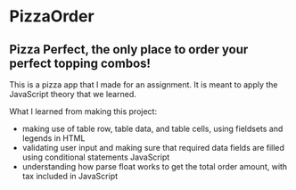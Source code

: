 # PizzaOrder
## Pizza Perfect, the only place to order your perfect topping combos! 
This is a pizza app that I made for an assignment. It is meant to apply the JavaScript theory that we learned.

What I learned from making this project:

- making use of table row, table data, and table cells, using fieldsets and legends in HTML
- validating user input and making sure that required data fields are filled using conditional statements JavaScript
- understanding how parse float works to get the total order amount, with tax included in JavaScript
